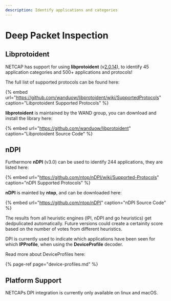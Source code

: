 ```yaml
---
description: Identify applications and categories
---
```


# Deep Packet Inspection

## Libprotoident

NETCAP has support for using **libprotoident** \(v[2.0.14](https://github.com/wanduow/libprotoident/releases/tag/2.0.14-1)\), to identify 45 application categories and 500+ applications and protocols!

The full list of supported protocols can be found here:

{% embed url="https://github.com/wanduow/libprotoident/wiki/SupportedProtocols" caption="Libprotoident Supported Protocols" %}

**libprotoident** is maintained by the WAND group, you can download and install the library here:

{% embed url="https://github.com/wanduow/libprotoident" caption="Libprotoident Source Code" %}

## nDPI

Furthermore **nDPI** \(v3.0\) can be used to identify 244 applications, they are listed here:

{% embed url="https://github.com/ntop/nDPI/wiki/Supported-Protocols" caption="nDPI Supported Protocols" %}

**nDPI** is mainted by **ntop**, and can be downloaded here:

{% embed url="https://github.com/ntop/nDPI" caption="nDPI Source Code" %}

The results from all heuristic engines \(lPI, nDPI and go heuristics\) get dedpulicated automatically. Future versions could create a certainity score based on the number of votes from different heuristics.

DPI is currently used to indicate which applications have been seen for which **IPProfile**, when using the **DeviceProfile** decoder.

Read more about DeviceProfiles here:

{% page-ref page="device-profiles.md" %}

## Platform Support

NETCAPs DPI integration is currently only available on linux and macOS.

